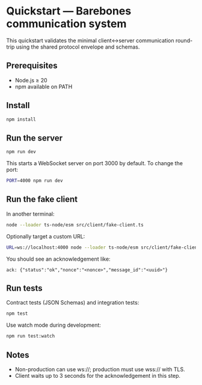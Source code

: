 # Quickstart — Barebones communication system

This quickstart validates the minimal client↔server communication round-trip using the shared protocol envelope and schemas.

## Prerequisites
- Node.js ≥ 20
- npm available on PATH

## Install
```bash
npm install
```

## Run the server
```bash
npm run dev
```
This starts a WebSocket server on port 3000 by default. To change the port:
```bash
PORT=4000 npm run dev
```

## Run the fake client
In another terminal:
```bash
node --loader ts-node/esm src/client/fake-client.ts
```
Optionally target a custom URL:
```bash
URL=ws://localhost:4000 node --loader ts-node/esm src/client/fake-client.ts
```

You should see an acknowledgement like:
```
ack: {"status":"ok","nonce":"<nonce>","message_id":"<uuid>"}
```

## Run tests
Contract tests (JSON Schemas) and integration tests:
```bash
npm test
```
Use watch mode during development:
```bash
npm run test:watch
```

## Notes
- Non-production can use ws://; production must use wss:// with TLS.
- Client waits up to 3 seconds for the acknowledgement in this step.